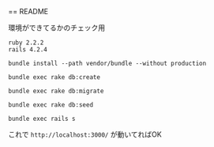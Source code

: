 == README

環境ができてるかのチェック用
```
ruby 2.2.2
rails 4.2.4
```


```
bundle install --path vendor/bundle --without production
```

```
bundle exec rake db:create
```

```
bundle exec rake db:migrate
```

```
bundle exec rake db:seed
```

```
bundle exec rails s
```


これで `http://localhost:3000/`  が動いてればOK


